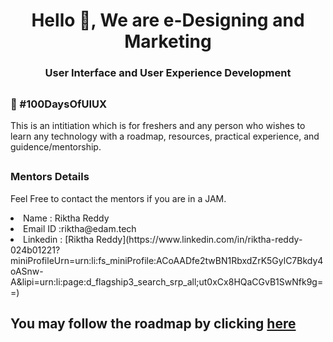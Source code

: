 <h1 align="center">Hello 👋, We are e-Designing and Marketing </h1>
<h3 align="center">User Interface and User Experience Development</h3>

## <h3> 💯 #100DaysOfUIUX </h3>
<p> This is an intitiation which is for freshers and any person who wishes to learn any technology with a roadmap, resources, practical experience, and guidence/mentorship. </p>

## <h3> Mentors Details </h3>
<p> Feel Free to contact the mentors if you are in a JAM. </p>
<li> Name : Riktha Reddy</li>
<li> Email ID :riktha@edam.tech </li>
<li> Linkedin : [Riktha Reddy](https://www.linkedin.com/in/riktha-reddy-024b01221?miniProfileUrn=urn:li:fs_miniProfile:ACoAADfe2twBN1RbxdZrK5GylC7Bkdy4oASnw-A&lipi=urn:li:page:d_flagship3_search_srp_all;ut0xCx8HQaCGvB1SwNfk9g==) </li>

## You may follow the roadmap by clicking [here](https://www.notion.so/c0621a48ec2f419c8da0e45330c4da3c?v=9afa6cfa74064cc39338890dcb395e0c)
